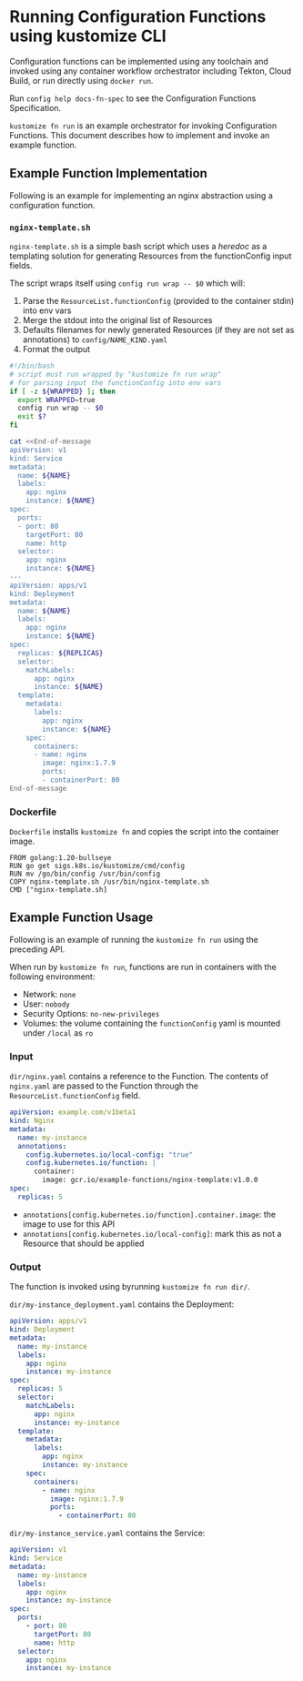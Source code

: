 # Running Configuration Functions using kustomize CLI

Configuration functions can be implemented using any toolchain and invoked using any
container workflow orchestrator including Tekton, Cloud Build, or run directly using `docker run`.

Run `config help docs-fn-spec` to see the Configuration Functions Specification.

`kustomize fn run` is an example orchestrator for invoking Configuration Functions. This
document describes how to implement and invoke an example function.

## Example Function Implementation

Following is an example for implementing an nginx abstraction using a configuration
function.

### `nginx-template.sh`

`nginx-template.sh` is a simple bash script which uses a _heredoc_ as a templating solution
for generating Resources from the functionConfig input fields.

The script wraps itself using `config run wrap -- $0` which will:

1. Parse the `ResourceList.functionConfig` (provided to the container stdin) into env vars
2. Merge the stdout into the original list of Resources
3. Defaults filenames for newly generated Resources (if they are not set as annotations)
   to `config/NAME_KIND.yaml`
4. Format the output

```bash
#!/bin/bash
# script must run wrapped by "kustomize fn run wrap"
# for parsing input the functionConfig into env vars
if [ -z ${WRAPPED} ]; then
  export WRAPPED=true
  config run wrap -- $0
  exit $?
fi

cat <<End-of-message
apiVersion: v1
kind: Service
metadata:
  name: ${NAME}
  labels:
    app: nginx
    instance: ${NAME}
spec:
  ports:
  - port: 80
    targetPort: 80
    name: http
  selector:
    app: nginx
    instance: ${NAME}
---
apiVersion: apps/v1
kind: Deployment
metadata:
  name: ${NAME}
  labels:
    app: nginx
    instance: ${NAME}
spec:
  replicas: ${REPLICAS}
  selector:
    matchLabels:
      app: nginx
      instance: ${NAME}
  template:
    metadata:
      labels:
        app: nginx
        instance: ${NAME}
    spec:
      containers:
      - name: nginx
        image: nginx:1.7.9
        ports:
        - containerPort: 80
End-of-message
```

### Dockerfile

`Dockerfile` installs `kustomize fn` and copies the script into the container image.

```
FROM golang:1.20-bullseye
RUN go get sigs.k8s.io/kustomize/cmd/config
RUN mv /go/bin/config /usr/bin/config
COPY nginx-template.sh /usr/bin/nginx-template.sh
CMD ["nginx-template.sh]
```

## Example Function Usage

Following is an example of running the `kustomize fn run` using the preceding API.

When run by `kustomize fn run`, functions are run in containers with the
following environment:

- Network: `none`
- User: `nobody`
- Security Options: `no-new-privileges`
- Volumes: the volume containing the `functionConfig` yaml is mounted under `/local` as `ro`

### Input

`dir/nginx.yaml` contains a reference to the Function. The contents of `nginx.yaml`
are passed to the Function through the `ResourceList.functionConfig` field.

```yaml
apiVersion: example.com/v1beta1
kind: Nginx
metadata:
  name: my-instance
  annotations:
    config.kubernetes.io/local-config: "true"
    config.kubernetes.io/function: |
      container:
        image: gcr.io/example-functions/nginx-template:v1.0.0
spec:
  replicas: 5
```

- `annotations[config.kubernetes.io/function].container.image`: the image to use for this API
- `annotations[config.kubernetes.io/local-config]`: mark this as not a Resource that should
  be applied

### Output

The function is invoked using byrunning `kustomize fn run dir/`.

`dir/my-instance_deployment.yaml` contains the Deployment:

```yaml
apiVersion: apps/v1
kind: Deployment
metadata:
  name: my-instance
  labels:
    app: nginx
    instance: my-instance
spec:
  replicas: 5
  selector:
    matchLabels:
      app: nginx
      instance: my-instance
  template:
    metadata:
      labels:
        app: nginx
        instance: my-instance
    spec:
      containers:
        - name: nginx
          image: nginx:1.7.9
          ports:
            - containerPort: 80
```

`dir/my-instance_service.yaml` contains the Service:

```yaml
apiVersion: v1
kind: Service
metadata:
  name: my-instance
  labels:
    app: nginx
    instance: my-instance
spec:
  ports:
    - port: 80
      targetPort: 80
      name: http
  selector:
    app: nginx
    instance: my-instance
```
